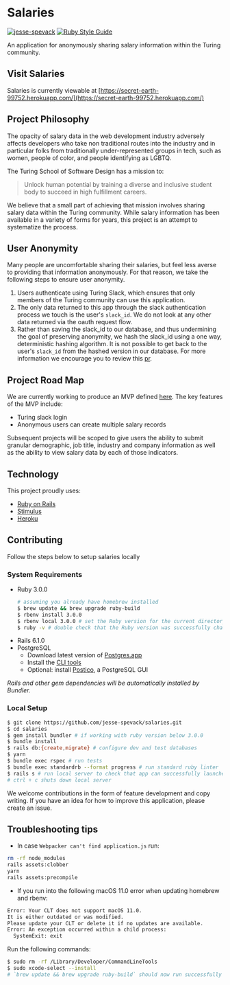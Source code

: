 # Salaries
[![jesse-spevack](https://circleci.com/gh/jesse-spevack/salaries.svg?style=shield)](https://app.circleci.com/pipelines/github/jesse-spevack/salaries) [![Ruby Style Guide](https://img.shields.io/badge/code_style-standard-brightgreen.svg)](https://github.com/testdouble/standard)

An application for anonymously sharing salary information within the Turing community.

## Visit Salaries
Salaries is currently viewable at [https://secret-earth-99752.herokuapp.com/](https://secret-earth-99752.herokuapp.com/)

## Project Philosophy
The opacity of salary data in the web development industry adversely affects developers who take non traditional routes into the industry and in particular folks from traditionally under-represented groups in tech, such as women, people of color, and people identifying as LGBTQ.

The Turing School of Software Design has a mission to:
> Unlock human potential by training a diverse and inclusive student body to succeed in high fulfillment careers.

We believe that a small part of achieving that mission involves sharing salary data within the Turing community. While salary information has been available in a variety of forms for years, this project is an attempt to systematize the process.

## User Anonymity
Many people are uncomfortable sharing their salaries, but feel less averse to providing that information anonymously. For that reason, we take the following steps to ensure user anonymity.
1. Users authenticate using Turing Slack, which ensures that only members of the Turing community can use this application.
2. The only data returned to this app through the slack authentication process we touch is the user's `slack_id`. We do not look at any other data returned via the oauth request flow.
3. Rather than saving the slack_id to our database, and thus undermining the goal of preserving anonymity, we hash the slack_id using a one way, deterministic hashing algorithm. It is not possible to get back to the user's `slack_id` from the hashed version in our database. For more information we encourage you to review this [pr](https://github.com/jesse-spevack/salaries/pull/37).

## Project Road Map
We are currently working to produce an MVP defined [here](https://github.com/jesse-spevack/salaries/projects/1). The key features of the MVP include:
- Turing slack login
- Anonymous users can create multiple salary records

Subsequent projects will be scoped to give users the ability to submit granular demographic, job title, industry and company information as well as the ability to view salary data by each of those indicators.

## Technology
This project proudly uses:
- [Ruby on Rails](https://rubyonrails.org/)
- [Stimulus](https://stimulusjs.org/)
- [Heroku](https://www.heroku.com/)

## Contributing
Follow the steps below to setup salaries locally

### System Requirements
- Ruby 3.0.0
  ```bash
  # assuming you already have homebrew installed
  $ brew update && brew upgrade ruby-build
  $ rbenv install 3.0.0
  $ rbenv local 3.0.0 # set the Ruby version for the current directory
  $ ruby -v # double check that the Ruby version was successfully changed to 3.0.0
  ```
- Rails 6.1.0
- PostgreSQL
  - Download latest version of [Postgres.app](https://postgresapp.com/downloads.html)
  - Install the [CLI tools](https://postgresapp.com/documentation/cli-tools.html)
  - Optional: install [Postico](https://eggerapps.at/postico/), a PostgreSQL GUI  

_Rails and other gem dependencies will be automatically installed by Bundler._



### Local Setup
```bash
$ git clone https://github.com/jesse-spevack/salaries.git
$ cd salaries
$ gem install bundler # if working with ruby version below 3.0.0
$ bundle install
$ rails db:{create,migrate} # configure dev and test databases
$ yarn
$ bundle exec rspec # run tests
$ bundle exec standardrb --format progress # run standard ruby linter
$ rails s # run local server to check that app can successfully launches
# ctrl + c shuts down local server
```

We welcome contributions in the form of feature development and copy writing. If you have an idea for how to improve this application, please create an issue.

## Troubleshooting tips

- In case `Webpacker can't find application.js` run:
```bash
rm -rf node_modules
rails assets:clobber
yarn
rails assets:precompile
```

- If you run into the following macOS 11.0 error when updating homebrew and rbenv:
```bash
Error: Your CLT does not support macOS 11.0.
It is either outdated or was modified.
Please update your CLT or delete it if no updates are available.
Error: An exception occurred within a child process:
  SystemExit: exit
```

  Run the following commands:
  ```bash
  $ sudo rm -rf /Library/Developer/CommandLineTools
  $ sudo xcode-select --install
  # `brew update && brew upgrade ruby-build` should now run successfully
  ```

